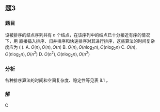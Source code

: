 ## 题3
### 题目
设被排序的结点序列共有 $n$ 个结点，在该序列中的结点已十分接近有序的情况下，用 直接插入排序、归并排序和快速排序对其进行排序，这些算法的时间复杂度应为 ( ).
A. $O( n) ,O( n) ,O( n)$ 
B. $O( n) ,O( {n{\log }_{2}n}) ,O( {n{\log }_{2}n})$
C. $O( n) ,O( {n{\log }_{2}n}) ,O( {n}^{2})$ 
D. $O( {n}^{2}) ,O( {n{\log }_{2}n}) ,O( {n}^{2})$
### 分析
各种排序算法的时间和空间复杂度、稳定性等见表 8.1 。
### 解
C